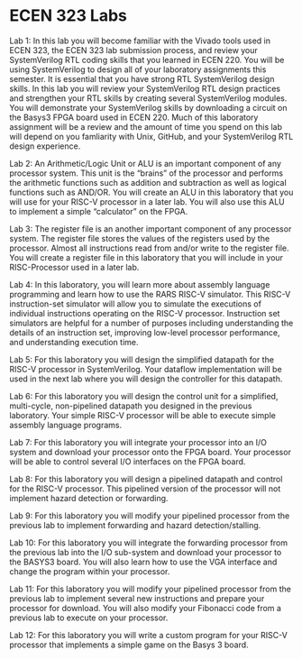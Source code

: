 # ECEN 323 Labs

Lab 1: In this lab you will become familiar with the Vivado tools used in ECEN 323, the ECEN 323 lab submission process, and review your SystemVerilog RTL coding skills that you learned in ECEN 220. You will be using SystemVerilog to design all of your laboratory assignments this semester. It is essential that you have strong RTL SystemVerilog design skills. In this lab you will review your SystemVerilog RTL design practices and strengthen your RTL skills by creating several SystemVerilog modules. You will demonstrate your SystemVerilog skills by downloading a circuit on the Basys3 FPGA board used in ECEN 220. Much of this laboratory assignment will be a review and the amount of time you spend on this lab will depend on you famliarity with Unix, GitHub, and your SystemVerilog RTL design experience.


Lab 2: An Arithmetic/Logic Unit or ALU is an important component of any processor system. This unit is the “brains” of the processor and performs the arithmetic functions such as addition and subtraction as well as logical functions such as AND/OR. You will create an ALU in this laboratory that you will use for your RISC-V processor in a later lab. You will also use this ALU to implement a simple “calculator” on the FPGA.


Lab 3: The register file is an another important component of any processor system. The register file stores the values of the registers used by the processor. Almost all instructions read from and/or write to the register file. You will create a register file in this laboratory that you will include in your RISC-Processor used in a later lab.


Lab 4: In this laboratory, you will learn more about assembly language programming and learn how to use the RARS RISC-V simulator. This RISC-V instruction-set simulator will allow you to simulate the executions of individual instructions operating on the RISC-V processor. Instruction set simulators are helpful for a number of purposes including understanding the details of an instruction set, improving low-level processor performance, and understanding execution time.


Lab 5: For this laboratory you will design the simplified datapath for the RISC-V processor in SystemVerilog. Your dataflow implementation will be used in the next lab where you will design the controller for this datapath.


Lab 6: For this laboratory you will design the control unit for a simplified, multi-cycle, non-pipelined datapath you designed in the previous laboratory. Your simple RISC-V processor will be able to execute simple assembly language programs.


Lab 7: For this laboratory you will integrate your processor into an I/O system and download your processor onto the FPGA board. Your processor will be able to control several I/O interfaces on the FPGA board.


Lab 8: For this laboratory you will design a pipelined datapath and control for the RISC-V processor. This pipelined version of the processor will not implement hazard detection or forwarding.


Lab 9: For this laboratory you will modify your pipelined processor from the previous lab to implement forwarding and hazard detection/stalling.


Lab 10: For this laboratory you will integrate the forwarding processor from the previous lab into the I/O sub-system and download your processor to the BASYS3 board. You will also learn how to use the VGA interface and change the program within your processor.


Lab 11: For this laboratory you will modify your pipelined processor from the previous lab to implement several new instructions and prepare your processor for download. You will also modify your Fibonacci code from a previous lab to execute on your processor.


Lab 12: For this laboratory you will write a custom program for your RISC-V processor that implements a simple game on the Basys 3 board.
